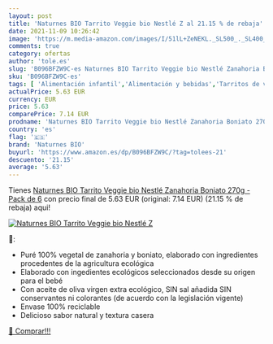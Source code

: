 ```yaml
---
layout: post
title: 'Naturnes BIO Tarrito Veggie bio Nestlé Z al 21.15 % de rebaja'
date: 2021-11-09 10:26:42
image: 'https://m.media-amazon.com/images/I/51lL+ZeNEKL._SL500_._SL400_.jpg'
comments: true
category: ofertas
author: 'tole.es'
slug: 'B096BFZW9C-es Naturnes BIO Tarrito Veggie bio Nestlé Zanahoria Boniato...'
sku: 'B096BFZW9C-es'
tags: [ 'Alimentación infantil','Alimentación y bebidas','Tarritos de verdura para bebé','Tarritos, purés y postres para bebé','naturnes','naturnes bio', ]
actualPrice: 5.63 EUR
currency: EUR
price: 5.63
comparePrice: 7.14 EUR
prodname: 'Naturnes BIO Tarrito Veggie bio Nestlé Zanahoria Boniato 270g - Pack de 6'
country: 'es'
flag: '🇪🇸'
brand: 'Naturnes BIO'
buyurl: 'https://www.amazon.es/dp/B096BFZW9C/?tag=tolees-21'
descuento: '21.15'
average: '5.63'
---
```


Tienes [Naturnes BIO Tarrito Veggie bio Nestlé Zanahoria Boniato 270g - Pack de 6](https://www.amazon.es/dp/B096BFZW9C/?tag=tolees-21) con precio final de  5.63 EUR (original: 7.14 EUR) (21.15 %  de rebaja) aqui!

[![Naturnes BIO Tarrito Veggie bio Nestlé Z](https://m.media-amazon.com/images/I/51lL+ZeNEKL._SL500_._SL400_.jpg)](https://www.amazon.es/dp/B096BFZW9C/?tag=tolees-21)

🔎:

- Puré 100% vegetal de zanahoria y boniato, elaborado con ingredientes procedentes de la agricultura ecológica
- Elaborado con ingedientes ecológicos seleccionados desde su origen para el bebé
- Con aceite de oliva virgen extra ecológico, SIN sal añadida SIN conservantes ni colorantes (de acuerdo con la legislación vigente)
- Envase 100% reciclable
- Delicioso sabor natural y textura casera

[🛒 Comprar!!!](https://www.amazon.es/dp/B096BFZW9C/?tag=tolees-21)
